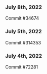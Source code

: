 ### July 8th, 2022

Commit #34674

### July 5th, 2022

Commit #314353


### July 4th, 2022

Commit #72281
